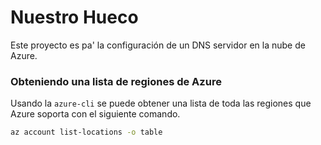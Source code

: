 # Nuestro Hueco

Este proyecto es pa' la configuración de un DNS servidor en la nube de Azure.

### Obteniendo una lista de regiones de Azure

Usando la `azure-cli` se puede obtener una lista de toda las regiones que Azure
soporta con el siguiente comando.

```sh
az account list-locations -o table
```
